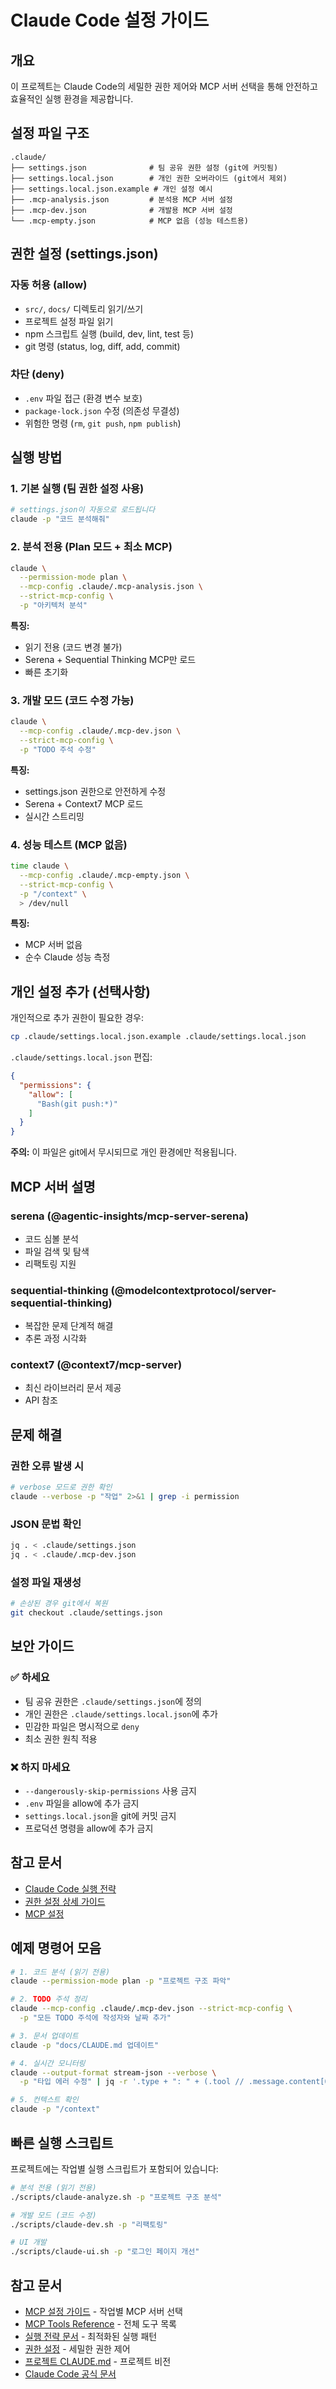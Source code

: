 # Claude Code 설정 가이드

## 개요

이 프로젝트는 Claude Code의 세밀한 권한 제어와 MCP 서버 선택을 통해 안전하고 효율적인 실행 환경을 제공합니다.

## 설정 파일 구조

```
.claude/
├── settings.json              # 팀 공유 권한 설정 (git에 커밋됨)
├── settings.local.json        # 개인 권한 오버라이드 (git에서 제외)
├── settings.local.json.example # 개인 설정 예시
├── .mcp-analysis.json         # 분석용 MCP 서버 설정
├── .mcp-dev.json              # 개발용 MCP 서버 설정
└── .mcp-empty.json            # MCP 없음 (성능 테스트용)
```

## 권한 설정 (settings.json)

### 자동 허용 (allow)
- `src/`, `docs/` 디렉토리 읽기/쓰기
- 프로젝트 설정 파일 읽기
- npm 스크립트 실행 (build, dev, lint, test 등)
- git 명령 (status, log, diff, add, commit)

### 차단 (deny)
- `.env` 파일 접근 (환경 변수 보호)
- `package-lock.json` 수정 (의존성 무결성)
- 위험한 명령 (`rm`, `git push`, `npm publish`)

## 실행 방법

### 1. 기본 실행 (팀 권한 설정 사용)

```bash
# settings.json이 자동으로 로드됩니다
claude -p "코드 분석해줘"
```

### 2. 분석 전용 (Plan 모드 + 최소 MCP)

```bash
claude \
  --permission-mode plan \
  --mcp-config .claude/.mcp-analysis.json \
  --strict-mcp-config \
  -p "아키텍처 분석"
```

**특징:**
- 읽기 전용 (코드 변경 불가)
- Serena + Sequential Thinking MCP만 로드
- 빠른 초기화

### 3. 개발 모드 (코드 수정 가능)

```bash
claude \
  --mcp-config .claude/.mcp-dev.json \
  --strict-mcp-config \
  -p "TODO 주석 수정"
```

**특징:**
- settings.json 권한으로 안전하게 수정
- Serena + Context7 MCP 로드
- 실시간 스트리밍

### 4. 성능 테스트 (MCP 없음)

```bash
time claude \
  --mcp-config .claude/.mcp-empty.json \
  --strict-mcp-config \
  -p "/context" \
  > /dev/null
```

**특징:**
- MCP 서버 없음
- 순수 Claude 성능 측정

## 개인 설정 추가 (선택사항)

개인적으로 추가 권한이 필요한 경우:

```bash
cp .claude/settings.local.json.example .claude/settings.local.json
```

`.claude/settings.local.json` 편집:

```json
{
  "permissions": {
    "allow": [
      "Bash(git push:*)"
    ]
  }
}
```

**주의:** 이 파일은 git에서 무시되므로 개인 환경에만 적용됩니다.

## MCP 서버 설명

### serena (@agentic-insights/mcp-server-serena)
- 코드 심볼 분석
- 파일 검색 및 탐색
- 리팩토링 지원

### sequential-thinking (@modelcontextprotocol/server-sequential-thinking)
- 복잡한 문제 단계적 해결
- 추론 과정 시각화

### context7 (@context7/mcp-server)
- 최신 라이브러리 문서 제공
- API 참조

## 문제 해결

### 권한 오류 발생 시

```bash
# verbose 모드로 권한 확인
claude --verbose -p "작업" 2>&1 | grep -i permission
```

### JSON 문법 확인

```bash
jq . < .claude/settings.json
jq . < .claude/.mcp-dev.json
```

### 설정 파일 재생성

```bash
# 손상된 경우 git에서 복원
git checkout .claude/settings.json
```

## 보안 가이드

### ✅ 하세요
- 팀 공유 권한은 `.claude/settings.json`에 정의
- 개인 권한은 `.claude/settings.local.json`에 추가
- 민감한 파일은 명시적으로 `deny`
- 최소 권한 원칙 적용

### ❌ 하지 마세요
- `--dangerously-skip-permissions` 사용 금지
- `.env` 파일을 allow에 추가 금지
- `settings.local.json`을 git에 커밋 금지
- 프로덕션 명령을 allow에 추가 금지

## 참고 문서

- [Claude Code 실행 전략](./docs/claude-context/usage/claude-execution-strategy.md)
- [권한 설정 상세 가이드](./docs/claude-context/config/permissions-configuration.md)
- [MCP 설정](./docs/claude-context/mcp-config/mcp-configuration.md)

## 예제 명령어 모음

```bash
# 1. 코드 분석 (읽기 전용)
claude --permission-mode plan -p "프로젝트 구조 파악"

# 2. TODO 주석 정리
claude --mcp-config .claude/.mcp-dev.json --strict-mcp-config \
  -p "모든 TODO 주석에 작성자와 날짜 추가"

# 3. 문서 업데이트
claude -p "docs/CLAUDE.md 업데이트"

# 4. 실시간 모니터링
claude --output-format stream-json --verbose \
  -p "타입 에러 수정" | jq -r '.type + ": " + (.tool // .message.content[0].text // "")'

# 5. 컨텍스트 확인
claude -p "/context"
```

## 빠른 실행 스크립트

프로젝트에는 작업별 실행 스크립트가 포함되어 있습니다:

```bash
# 분석 전용 (읽기 전용)
./scripts/claude-analyze.sh -p "프로젝트 구조 분석"

# 개발 모드 (코드 수정)
./scripts/claude-dev.sh -p "리팩토링"

# UI 개발
./scripts/claude-ui.sh -p "로그인 페이지 개선"
```

## 참고 문서

- [MCP 설정 가이드](./mcp-config-guide.md) - 작업별 MCP 서버 선택
- [MCP Tools Reference](./mcp-tools-reference.md) - 전체 도구 목록
- [실행 전략 문서](./claude-context/usage/claude-execution-strategy.md) - 최적화된 실행 패턴
- [권한 설정](./claude-context/config/permissions-configuration.md) - 세밀한 권한 제어
- [프로젝트 CLAUDE.md](../CLAUDE.md) - 프로젝트 비전
- [Claude Code 공식 문서](https://docs.claude.com/en/docs/claude-code)
